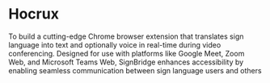 # Hocrux
To build a cutting-edge Chrome browser extension that translates sign language into text and optionally  voice in real-time during video conferencing. Designed for use with platforms like Google Meet, Zoom Web,  and Microsoft Teams Web, SignBridge enhances accessibility by enabling seamless communication between  sign language users and others
